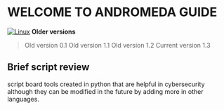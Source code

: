 # WELCOME TO ANDROMEDA GUIDE
[![Linux](https://svgshare.com/i/Zhy.svg)](https://svgshare.com/i/Zhy.svg)
**Older versions**
> Old version 0.1
> Old version 1.1
> Old version 1.2
> Current version 1.3
## Brief script review
script board tools created in python that are helpful in cybersecurity although they can be modified in the future by adding more in other languages. 